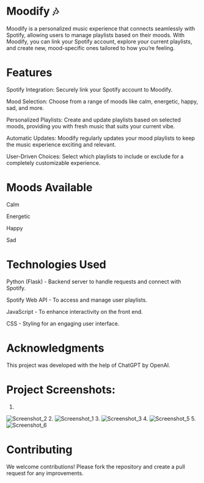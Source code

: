 # Moodify 🎶

Moodify is a personalized music experience that connects seamlessly with Spotify, allowing users to manage playlists based on their moods. With Moodify, you can link your Spotify account, explore your current playlists, and create new, mood-specific ones tailored to how you’re feeling.

# Features

Spotify Integration: Securely link your Spotify account to Moodify.

Mood Selection: Choose from a range of moods like calm, energetic, happy, sad, and more.

Personalized Playlists: Create and update playlists based on selected moods, providing you with fresh music that suits your current vibe.

Automatic Updates: Moodify regularly updates your mood playlists to keep the music experience exciting and relevant.

User-Driven Choices: Select which playlists to include or exclude for a completely customizable experience.

# Moods Available

Calm

Energetic

Happy

Sad

# Technologies Used

Python (Flask) - Backend server to handle requests and connect with Spotify.

Spotify Web API - To access and manage user playlists.

JavaScript - To enhance interactivity on the front end.

CSS - Styling for an engaging user interface.

# Acknowledgments

This project was developed with the help of ChatGPT by OpenAI.

# Project Screenshots:
1.
![Screenshot_2](https://github.com/user-attachments/assets/a08602e5-29f1-4948-9dbf-26541732a5b9)
2.
![Screenshot_1](https://github.com/user-attachments/assets/6d657dc7-d589-422c-bde0-30b296d8c4e8)
3.
![Screenshot_3](https://github.com/user-attachments/assets/0c0c2135-c728-4005-83b1-2bc563002314)
4.
![Screenshot_5](https://github.com/user-attachments/assets/481e844e-f535-4381-8328-d477a902099c)
5.
![Screenshot_6](https://github.com/user-attachments/assets/9cd95a64-20ca-4090-8f2e-8b449579e141)




# Contributing

We welcome contributions! Please fork the repository and create a pull request for any improvements.

